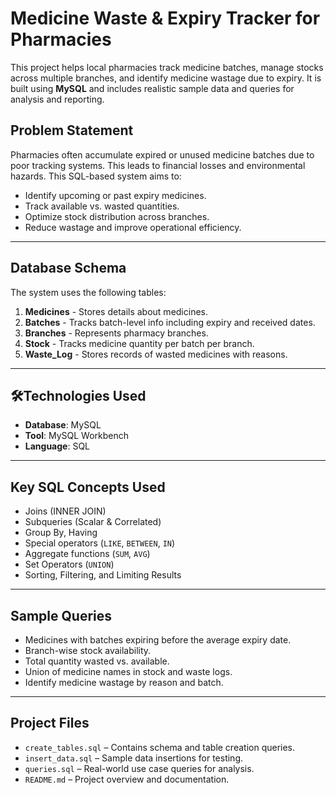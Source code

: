 # Medicine Waste & Expiry Tracker for Pharmacies

This project helps local pharmacies track medicine batches, manage stocks across multiple branches, and identify medicine wastage due to expiry. It is built using **MySQL** and includes realistic sample data and queries for analysis and reporting.

## Problem Statement

Pharmacies often accumulate expired or unused medicine batches due to poor tracking systems. This leads to financial losses and environmental hazards. This SQL-based system aims to:

- Identify upcoming or past expiry medicines.
- Track available vs. wasted quantities.
- Optimize stock distribution across branches.
- Reduce wastage and improve operational efficiency.

---

## Database Schema

The system uses the following tables:

1. **Medicines** - Stores details about medicines.
2. **Batches** - Tracks batch-level info including expiry and received dates.
3. **Branches** - Represents pharmacy branches.
4. **Stock** - Tracks medicine quantity per batch per branch.
5. **Waste_Log** - Stores records of wasted medicines with reasons.

---

## 🛠Technologies Used

- **Database**: MySQL
- **Tool**: MySQL Workbench
- **Language**: SQL

---

## Key SQL Concepts Used

- Joins (INNER JOIN)
- Subqueries (Scalar & Correlated)
- Group By, Having
- Special operators (`LIKE`, `BETWEEN`, `IN`)
- Aggregate functions (`SUM`, `AVG`)
- Set Operators (`UNION`)
- Sorting, Filtering, and Limiting Results

---

## Sample Queries

- Medicines with batches expiring before the average expiry date.
- Branch-wise stock availability.
- Total quantity wasted vs. available.
- Union of medicine names in stock and waste logs.
- Identify medicine wastage by reason and batch.

---

## Project Files

- `create_tables.sql` – Contains schema and table creation queries.
- `insert_data.sql` – Sample data insertions for testing.
- `queries.sql` – Real-world use case queries for analysis.
- `README.md` – Project overview and documentation.



